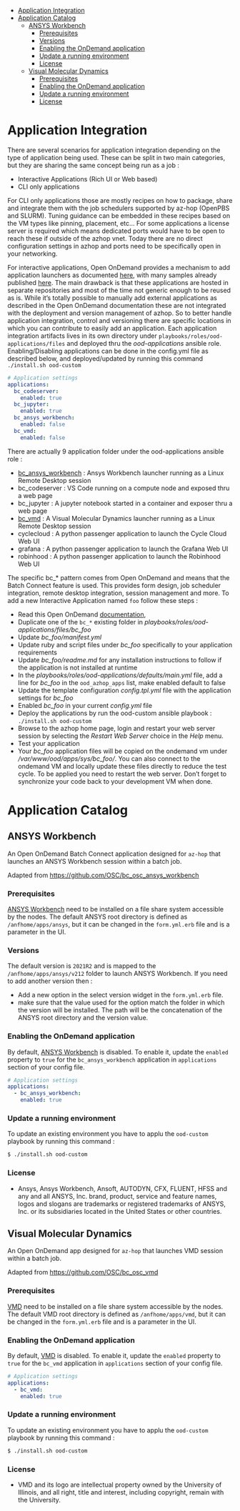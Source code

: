 <!--ts-->
* [Application Integration](#application-integration)
* [Application Catalog](#application-catalog)
   * [ANSYS Workbench](#ansys-workbench)
      * [Prerequisites](#prerequisites)
      * [Versions](#versions)
      * [Enabling the OnDemand application](#enabling-the-ondemand-application)
      * [Update a running environment](#update-a-running-environment)
      * [License](#license)
   * [Visual Molecular Dynamics](#visual-molecular-dynamics)
      * [Prerequisites](#prerequisites-1)
      * [Enabling the OnDemand application](#enabling-the-ondemand-application-1)
      * [Update a running environment](#update-a-running-environment-1)
      * [License](#license-1)
<!--te-->
# Application Integration

There are several scenarios for application integration depending on the type of application being used. These can be split in two main categories, but they are sharing the same concept being run as a job :
- Interactive Applications (Rich UI or Web based)
- CLI only applications

For CLI only applications those are mostly recipes on how to package, share and integrate them with the job schedulers supported by az-hop (OpenPBS and SLURM). Tuning guidance can be embedded in these recipes based on the VM types like pinning, placement, etc... For some applications a license server is required which means dedicated ports would have to be open to reach these if outside of the azhop vnet. Today there are no direct configuration settings in azhop and ports need to be specifically open in your networking.

For interactive applications, Open OnDemand provides a mechanism to add application launchers as documented [here](https://osc.github.io/ood-documentation/latest/app-development/interactive.html), with many samples already published [here](https://openondemand.org/run-open-ondemand#enabled-applications). The main drawback is that these applications are hosted in separate repositories and most of the time not generic enough to be reused as is. While it’s totally possible to manually add external applications as described in the Open OnDemand documentation these are not integrated with the deployment and version management of azhop. So to better handle application integration, control and versioning there are specific locations in which you can contribute to easily add an application. Each application integration artifacts lives in its own directory under `playbooks/roles/ood-applications/files` and deployed thru the *ood-applications* ansible role. Enabling/Disabling applications can be done in the config.yml file as described below, and deployed/updated by running this command `./install.sh ood-custom`

```yml
# Application settings
applications:
  bc_codeserver:
    enabled: true
  bc_jupyter:
    enabled: true
  bc_ansys_workbench:
    enabled: false
  bc_vmd:
    enabled: false
```

There are actually 9 application folder under the ood-applications ansible role :
- [bc_ansys_workbench](#ansys-workbench) : Ansys Workbench launcher running as a Linux Remote Desktop session
- bc_codeserver : VS Code running on a compute node and exposed thru a web page
- bc_jupyter : A jupyter notebook started in a container and exposer thru a web page
- [bc_vmd](#visual-molecular-dynamics) : A Visual Molecular Dynamics launcher running as a Linux Remote Desktop session
- cyclecloud : A python passenger application to launch the Cycle Cloud Web UI
- grafana : A python passenger application to launch the Grafana Web UI
- robinhood : A python passenger application to launch the Robinhood Web UI

The specific bc_* pattern comes from Open OnDemand and means that the Batch Connect feature is used. This provides form design, job scheduler integration, remote desktop integration, session management and more.
To add a new Interactive Application named `foo` follow these steps :
- Read this Open OnDemand [documentation](https://osc.github.io/ood-documentation/latest/app-development/interactive.html),
- Duplicate one of the `bc_*` existing folder in *playbooks/roles/ood-applications/files/bc_foo*
- Update *bc_foo/manifest.yml*
- Update ruby and script files under *bc_foo* specifically to your application requirements
- Update *bc_foo/readme.md* for any installation instructions to follow if the application is not installed at runtime
- In the *playbooks/roles/ood-applications/defaults/main.yml* file, add a line for *bc_foo* in the `ood_azhop_apps` list, make enabled default to false
- Update the template configuration *config.tpl.yml* file with the application settings for *bc_foo* 
- Enabled *bc_foo* in your current *config.yml* file
- Deploy the applications by run the ood-custom ansible playbook : `./install.sh ood-custom`
- Browse to the azhop home page, login and restart your web server session by selecting the *Restart Web Server* choice in the *Help* menu.
- Test your application
- Your *bc_foo* application files will be copied on the ondemand vm under */var/www/ood/apps/sys/bc_foo/*. You can also connect to the ondemand VM and locally update these files directly to reduce the test cycle. To be applied you need to restart the web server. Don’t forget to synchronize your code back to your development VM when done.

# Application Catalog
## ANSYS Workbench
An Open OnDemand Batch Connect application designed for `az-hop` that launches an ANSYS Workbench session within a batch job.

Adapted from https://github.com/OSC/bc_osc_ansys_workbench

### Prerequisites
[ANSYS Workbench] need to be installed on a file share system accessible by the nodes. 
The default ANSYS root directory is defined as `/anfhome/apps/ansys`, but it can be changed in the `form.yml.erb` file and is a parameter in the UI.

### Versions
The default version is `2021R2` and is mapped to the `/anfhome/apps/ansys/v212` folder to launch ANSYS Workbench. If you need to add another version then :
- Add a new option in the select version widget in the `form.yml.erb` file.
- make sure that the value used for the option match the folder in which the version will be installed. The path will be the concatenation of the ANSYS root directory and the version value.

### Enabling the OnDemand application
By default, [ANSYS Workbench] is disabled. To enable it, update the `enabled` property to `true` for the `bc_ansys_workbench` application in `applications` section of your config file.

```yml
# Application settings
applications:
  - bc_ansys_workbench:
    enabled: true
```

### Update a running environment
To update an existing environment you have to applu the `ood-custom` playbook by running this command :
```bash
$ ./install.sh ood-custom
```

[ANSYS Workbench]: https://www.ansys.com/

### License

* Ansys, Ansys Workbench, Ansoft, AUTODYN, CFX, FLUENT, HFSS and any and all ANSYS, Inc. brand, product, service and feature names, logos and slogans are trademarks or registered trademarks of ANSYS, Inc. or its subsidiaries located in the United States or other countries.

## Visual Molecular Dynamics
An Open OnDemand app designed for `az-hop` that launches VMD session within a batch job.

Adapted from https://github.com/OSC/bc_osc_vmd

### Prerequisites

[VMD] need to be installed on a file share system accessible by the nodes. 
The default VMD root directory is defined as `/anfhome/apps/vmd`, but it can be changed in the `form.yml.erb` file and is a parameter in the UI.

### Enabling the OnDemand application
By default, [VMD] is disabled. To enable it, update the `enabled` property to `true` for the `bc_vmd` application in `applications` section of your config file.

```yml
# Application settings
applications:
  - bc_vmd:
    enabled: true
```

### Update a running environment
To update an existing environment you have to applu the `ood-custom` playbook by running this command :
```bash
$ ./install.sh ood-custom
```

[VMD]: http://www.ks.uiuc.edu/Research/vmd/

### License

* VMD and its logo are intellectual property owned by the University of Illinois, and all right, 
title and interest, including copyright, remain with the University.